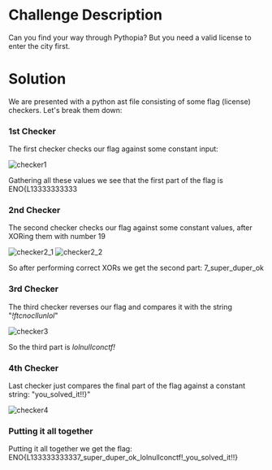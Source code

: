 # Challenge Description

Can you find your way through Pythopia? But you need a valid license to enter the city first.

# Solution

We are presented with a python ast file consisting of some flag (license) checkers. Let's break them down:

### 1st Checker

The first checker checks our flag against some constant input:

![checker1](https://github.com/CS-IEEE-SB-NTUA/NullconCTF_IEEEFTW/blob/master/images/checker1.png)

Gathering all these values we see that the first part of the flag is ENO{L13333333333

### 2nd Checker

The second checker checks our flag against some constant values, after XORing them with number 19

![checker2_1](https://github.com/CS-IEEE-SB-NTUA/NullconCTF_IEEEFTW/blob/master/images/checker2_1.png)
![checker2_2](https://github.com/CS-IEEE-SB-NTUA/NullconCTF_IEEEFTW/blob/master/images/checker2_2.png)

So after performing correct XORs we get the second part: 7_super_duper_ok

### 3rd Checker

The third checker reverses our flag and compares it with the string "_!ftcnocllunlol_"

![checker3](https://github.com/CS-IEEE-SB-NTUA/NullconCTF_IEEEFTW/blob/master/images/checker3.png)

So the third part is _lolnullconctf!_

### 4th Checker

Last checker just compares the final part of the flag against a constant string: "you_solved_it!!}"

![checker4](https://github.com/CS-IEEE-SB-NTUA/NullconCTF_IEEEFTW/blob/master/images/checker4.png)

### Putting it all together

Putting it all together we get the flag: ENO{L133333333337_super_duper_ok_lolnullconctf!_you_solved_it!!}

